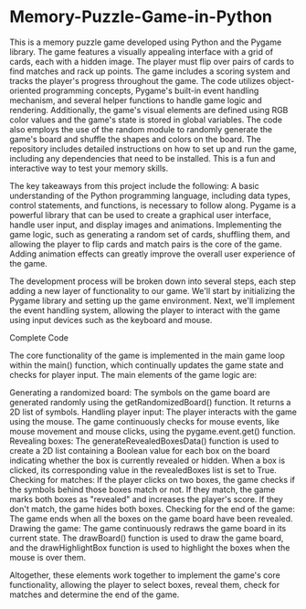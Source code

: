 # Memory-Puzzle-Game-in-Python
This is a memory puzzle game developed using Python and the Pygame library. The game features a visually appealing interface with a grid of cards, each with a hidden image. The player must flip over pairs of cards to find matches and rack up points. The game includes a scoring system and tracks the player's progress throughout the game. The code utilizes object-oriented programming concepts, Pygame's built-in event handling mechanism, and several helper functions to handle game logic and rendering. Additionally, the game's visual elements are defined using RGB color values and the game's state is stored in global variables. The code also employs the use of the random module to randomly generate the game's board and shuffle the shapes and colors on the board. The repository includes detailed instructions on how to set up and run the game, including any dependencies that need to be installed. This is a fun and interactive way to test your memory skills.

The key takeaways from this project include the following:
A basic understanding of the Python programming language, including data types, control statements, and functions, is necessary to follow along.
Pygame is a powerful library that can be used to create a graphical user interface, handle user input, and display images and animations.
Implementing the game logic, such as generating a random set of cards, shuffling them, and allowing the player to flip cards and match pairs is the core of the game.
Adding animation effects can greatly improve the overall user experience of the game.

The development process will be broken down into several steps, each step adding a new layer of functionality to our game. We'll start by initializing the Pygame library and setting up the game environment. Next, we'll implement the event handling system, allowing the player to interact with the game using input devices such as the keyboard and mouse.

Complete Code

The core functionality of the game is implemented in the main game loop within the main() function, which continually updates the game state and checks for player input. The main elements of the game logic are:

Generating a randomized board: The symbols on the game board are generated randomly using the getRandomizedBoard() function. It returns a 2D list of symbols.
Handling player input: The player interacts with the game using the mouse. The game continuously checks for mouse events, like mouse movement and mouse clicks, using the pygame.event.get() function.
Revealing boxes: The generateRevealedBoxesData() function is used to create a 2D list containing a Boolean value for each box on the board indicating whether the box is currently revealed or hidden. When a box is clicked, its corresponding value in the revealedBoxes list is set to True.
Checking for matches: If the player clicks on two boxes, the game checks if the symbols behind those boxes match or not. If they match, the game marks both boxes as "revealed" and increases the player's score. If they don't match, the game hides both boxes.
Checking for the end of the game: The game ends when all the boxes on the game board have been revealed.
Drawing the game: The game continuously redraws the game board in its current state. The drawBoard() function is used to draw the game board, and the drawHighlightBox function is used to highlight the boxes when the mouse is over them.

Altogether, these elements work together to implement the game's core functionality, allowing the player to select boxes, reveal them, check for matches and determine the end of the game.

